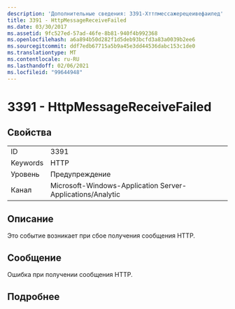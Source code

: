 ```yaml
---
description: 'Дополнительные сведения: 3391-Хттпмессажерецеивефаилед'
title: 3391 - HttpMessageReceiveFailed
ms.date: 03/30/2017
ms.assetid: 9fc527ed-57ad-46fe-8b81-940f4b992368
ms.openlocfilehash: a6a894b50d282f1d5deb93bcfd3a83a0039b2ee6
ms.sourcegitcommit: ddf7edb67715a5b9a45e3dd44536dabc153c1de0
ms.translationtype: MT
ms.contentlocale: ru-RU
ms.lasthandoff: 02/06/2021
ms.locfileid: "99644948"
---
```

# <a name="3391---httpmessagereceivefailed"></a>3391 - HttpMessageReceiveFailed

## <a name="properties"></a>Свойства  
  
|||  
|-|-|  
|ID|3391|  
|Keywords|HTTP|  
|Уровень|Предупреждение|  
|Канал|Microsoft-Windows-Application Server-Applications/Analytic|  
  
## <a name="description"></a>Описание  

 Это событие возникает при сбое получения сообщения HTTP.  
  
## <a name="message"></a>Сообщение  

 Ошибка при получении сообщения HTTP.  
  
## <a name="details"></a>Подробнее
